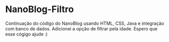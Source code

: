 # NanoBlog-Filtro
Continuação do código do NanoBlog usando HTML, CSS, Java e integração com banco de dados. 
Adicionei a opção de filtrar pela idade. 
Espero que esse cógigo ajude :)
